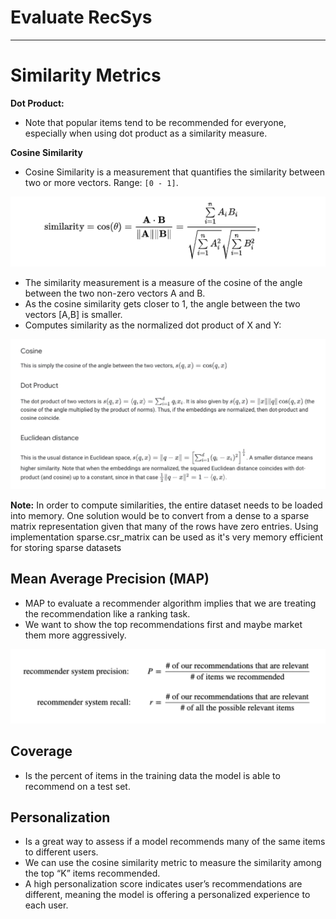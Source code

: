 # Evaluate RecSys
_____

# Similarity Metrics

**Dot Product:** 
- Note that popular items tend to be recommended for everyone, especially when using dot product as a similarity measure.

**Cosine Similarity**
- Cosine Similarity is a measurement that quantifies the similarity between two or more vectors.
 Range: `[0 - 1]`.

 ![image](../assets/cosine2.png)

- The similarity measurement is a measure of the cosine of the angle between the two non-zero vectors A and B.
- As the cosine similarity gets closer to 1, the angle between the two vectors [A,B] is smaller. 
- Computes similarity as the normalized dot product of X and Y:

![image](../assets/cosine.png)

**Note:** In order to compute similarities, the entire dataset needs to be
loaded into memory. One solution would be to convert from a dense to a sparse
matrix representation given that many of the rows have zero entries. Using
implementation sparse.csr_matrix can be used as it's very memory efficient for
storing sparse datasets

## Mean Average Precision (MAP)
- MAP to evaluate a recommender algorithm implies that we are treating the recommendation like a ranking task. 
- We want to show the top recommendations first and maybe market them more aggressively.

![image](../assets/map.png)

## Coverage
- Is the percent of items in the training data the model is able to recommend on a test set.

## Personalization
- Is a great way to assess if a model recommends many of the same items to different users. 
- We can use the cosine similarity metric to measure the similarity among the top “K” items recommended. 
- A high personalization score indicates user’s recommendations are different, meaning the model is offering a personalized experience to each user.

